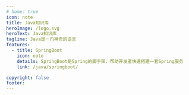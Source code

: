 ```yaml
---
# home: true
icon: note
title: Java知识库
heroImage: /logo.svg
heroText: Java知识库
tagline: Java是一门神奇的语言
features:
  - title: SpringBoot
    icon: note
    details: SpringBoot是Spring的脚手架，帮助开发者快速搭建一套Spring服务
    link: /java/springboot/

copyright: false
footer: 
---
```


